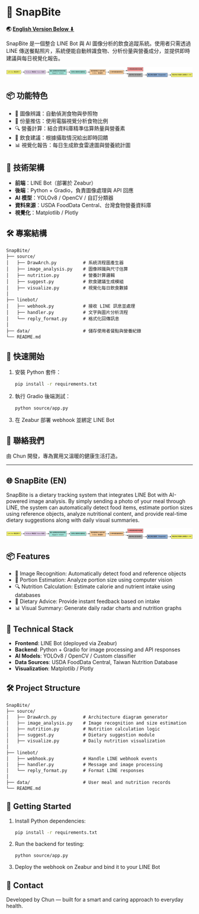# 🥗 SnapBite


**🌏 [English Version Below ⬇](#snapbite-en)**  

SnapBite 是一個整合 LINE Bot 與 AI 圖像分析的飲食追蹤系統。使用者只需透過 LINE 傳送餐點照片，系統便能自動辨識食物、分析份量與營養成分，並提供即時建議與每日視覺化報告。

![系統架構圖](images/architecture.png)
## 📦 功能特色

- 📸 圖像辨識：自動偵測食物與參照物
- 🍱 份量推估：使用電腦視覺分析食物比例
- 🔍 營養計算：結合資料庫精準估算熱量與營養素
- 💬 飲食建議：根據攝取情況給出即時回饋
- 📊 視覺化報告：每日生成飲食雷達圖與營養統計圖

## 🧩 技術架構

- **前端**：LINE Bot（部署於 Zeabur）
- **後端**：Python + Gradio，負責圖像處理與 API 回應
- **AI 模型**：YOLOv8 / OpenCV / 自訂分類器
- **資料來源**：USDA FoodData Central、台灣食物營養資料庫
- **視覺化**：Matplotlib / Plotly

## 🛠 專案結構

```
SnapBite/
├── source/
│   ├── DrawArch.py          # 系統流程圖產生器
│   ├── image_analysis.py    # 圖像辨識與尺寸估算
│   ├── nutrition.py         # 營養計算邏輯
│   ├── suggest.py           # 飲食建議生成模組
│   ├── visualize.py         # 視覺化每日飲食數據
│
├── linebot/
│   ├── webhook.py           # 接收 LINE 訊息並處理
│   ├── handler.py           # 文字與圖片分析流程
│   └── reply_format.py      # 格式化回傳訊息
│
├── data/                    # 儲存使用者餐點與營養紀錄
└── README.md
```

## 🚀 快速開始

1. 安裝 Python 套件：
   ```bash
   pip install -r requirements.txt
   ```

2. 執行 Gradio 後端測試：
   ```bash
   python source/app.py
   ```

3. 在 Zeabur 部署 webhook 並綁定 LINE Bot

## 📮 聯絡我們

由 Chun 開發，專為實用又溫暖的健康生活打造。

---

## 🌐 SnapBite (EN)

SnapBite is a dietary tracking system that integrates LINE Bot with AI-powered image analysis. By simply sending a photo of your meal through LINE, the system can automatically detect food items, estimate portion sizes using reference objects, analyze nutritional content, and provide real-time dietary suggestions along with daily visual summaries.

![System Architecture](images/architecture.png)

## 📦 Features

- 📸 Image Recognition: Automatically detect food and reference objects
- 🍱 Portion Estimation: Analyze portion size using computer vision
- 🔍 Nutrition Calculation: Estimate calorie and nutrient intake using databases
- 💬 Dietary Advice: Provide instant feedback based on intake
- 📊 Visual Summary: Generate daily radar charts and nutrition graphs

## 🧩 Technical Stack

- **Frontend**: LINE Bot (deployed via Zeabur)
- **Backend**: Python + Gradio for image processing and API responses
- **AI Models**: YOLOv8 / OpenCV / Custom classifier
- **Data Sources**: USDA FoodData Central, Taiwan Nutrition Database
- **Visualization**: Matplotlib / Plotly

## 🛠 Project Structure

```
SnapBite/
├── source/
│   ├── DrawArch.py          # Architecture diagram generator
│   ├── image_analysis.py    # Image recognition and size estimation
│   ├── nutrition.py         # Nutrition calculation logic
│   ├── suggest.py           # Dietary suggestion module
│   ├── visualize.py         # Daily nutrition visualization
│
├── linebot/
│   ├── webhook.py           # Handle LINE webhook events
│   ├── handler.py           # Message and image processing
│   └── reply_format.py      # Format LINE responses
│
├── data/                    # User meal and nutrition records
└── README.md
```

## 🚀 Getting Started

1. Install Python dependencies:
   ```bash
   pip install -r requirements.txt
   ```

2. Run the backend for testing:
   ```bash
   python source/app.py
   ```

3. Deploy the webhook on Zeabur and bind it to your LINE Bot

## 📮 Contact

Developed by Chun — built for a smart and caring approach to everyday health.
